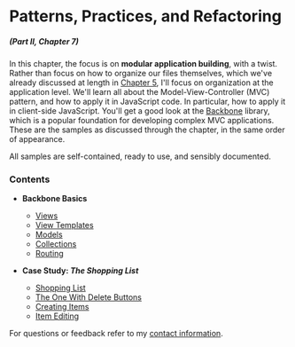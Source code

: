 # Patterns, Practices, and Refactoring

##### _(Part II, Chapter 7)_

In this chapter, the focus is on **modular application building**, with a twist. Rather than focus on how to organize our files themselves, which we've already discussed at length in [Chapter 5][1], I'll focus on organization at the application level. We'll learn all about the Model-View-Controller (MVC) pattern, and how to apply it in JavaScript code. In particular, how to apply it in client-side JavaScript. You'll get a good look at the [Backbone][3] library, which is a popular foundation for developing complex MVC applications. These are the samples as discussed through the chapter, in the same order of appearance.

All samples are self-contained, ready to use, and sensibly documented.

### Contents

- **Backbone Basics**

  - [Views](https://github.com/bevacqua/buildfirst/tree/master/ch07/01_backbone-views)
  - [View Templates](https://github.com/bevacqua/buildfirst/tree/master/ch07/02_backbone-view-templates)
  - [Models](https://github.com/bevacqua/buildfirst/tree/master/ch07/03_backbone-models)
  - [Collections](https://github.com/bevacqua/buildfirst/tree/master/ch07/04_backbone-collections)
  - [Routing](https://github.com/bevacqua/buildfirst/tree/master/ch07/05_backbone-routing)

- **Case Study: _The Shopping List_**

  - [Shopping List](https://github.com/bevacqua/buildfirst/tree/master/ch07/06_shopping-list)
  - [The One With Delete Buttons](https://github.com/bevacqua/buildfirst/tree/master/ch07/07_the-one-with-delete-buttons)
  - [Creating Items](https://github.com/bevacqua/buildfirst/tree/master/ch07/08_creating-items)
  - [Item Editing](https://github.com/bevacqua/buildfirst/tree/master/ch07/09_item-editing)

For questions or feedback refer to my [contact information](https://github.com/bevacqua/buildfirst#feedback).

[1]: https://github.com/bevacqua/buildfirst/tree/master/ch05
[2]: http://en.wikipedia.org/wiki/Model%E2%80%93view%E2%80%93controller
[3]: http://backbonejs.org/
